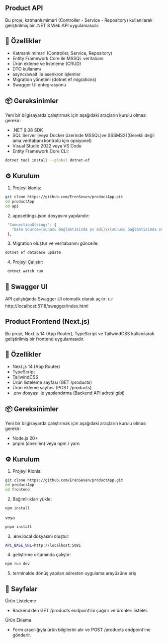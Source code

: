 ## Product API
Bu proje, katmanlı mimari (Controller - Service - Repository) kullanılarak geliştirilmiş bir .NET 8 Web API uygulamasıdır.

## 🚀 Özellikler

- Katmanlı mimari (Controller, Service, Repository)
- Entity Framework Core ile MSSQL veritabanı
- Ürün ekleme ve listeleme (CRUD)
- DTO kullanımı
- async/await ile asenkron işlemler
- Migration yönetimi (dotnet ef migrations)
- Swagger UI entegrasyonu

## 📦 Gereksinimler

Yeni bir bilgisayarda çalıştırmak için aşağıdaki araçların kurulu olması gerekir:
- .NET 9.08 SDK
- SQL Server (veya Docker üzerinde MSSQL)ve SSSMS21(Gerekli değil ama veritabanı kontrolü için opsiyonel)
- Visual Studio 2022 veya VS Code
- Entity Framework Core CLI:
 ```bash
dotnet tool install --global dotnet-ef
```

## ⚙️ Kurulum

1. Projeyi klonla:
 ```bash
git clone https://github.com/ErenSeven/productApp.git
cd productApp
cd api
```
2. appsettings.json dosyasını yapılandır:
 ```bash
  "ConnectionStrings": {
    "Data Source={sunucu bağlantisinda pc adi}\\{sunucu bağlantisinda sqlexpress adi};Initial Catalog={olusturulmus};Integrated Security=True;Connect Timeout=30;Encrypt=False;TrustServerCertificate=False;ApplicationIntent=ReadWrite;MultiSubnetFailover=False"
  },
```
3. Migration oluştur ve veritabanını güncelle:
 ```bash
dotnet ef database update
```
4. Projeyi Çalıştır:
 ```bash
  dotnet watch run
```
## 📖 Swagger UI

API çalıştığında Swagger UI otomatik olarak açılır:
👉 http://localhost:5118/swagger/index.html

## Product Frontend (Next.js)
Bu proje, Next.js 14 (App Router), TypeScript ve TailwindCSS kullanılarak geliştirilmiş bir frontend uygulamasıdır.

## 🚀 Özellikler

- Next.js 14 (App Router)
- TypeScript
- TailwindCSS
- Ürün listeleme sayfası (GET /products)
- Ürün ekleme sayfası (POST /products)
- .env dosyası ile yapılandırma (Backend API adresi gibi)

## 📦 Gereksinimler

Yeni bir bilgisayarda çalıştırmak için aşağıdaki araçların kurulu olması gerekir:
- Node.js 20+
- pnpm (önerilen) veya npm / yarn

## ⚙️ Kurulum

1. Projeyi Klonla:
 ```bash
 git clone https://github.com/ErenSeven/productApp.git
 cd productApp
 cd frontend
```
2. Bağımlılıkları yükle:
 ```bash
npm install
```
veya
 ```bash
pnpm install
```
3. .env.local dosyasını oluştur:
 ```bash
API_BASE_URL=http://localhost:5081
```
4. geliştirme ortamında çalıştır:
 ```bash
 npm run dev
```
5. terminalde dönüş yapılan adresten uygulama arayüzüne eriş

## 📖 Sayfalar

Ürün Listeleme
- Backend’den GET /products endpoint’ini çağırır ve ürünleri listeler.

Ürün Ekleme
- Form aracılığıyla ürün bilgilerini alır ve POST /products endpoint’ine gönderir.
